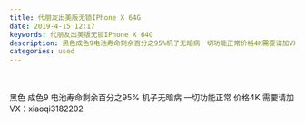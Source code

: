 ```yaml
---
title: 代朋友出美版无锁IPhone X 64G
date: 2019-4-15 12:17
keywords: 代朋友出美版无锁IPhone X 64G
description: 黑色成色9电池寿命剩余百分之95%机子无暗病一切功能正常价格4K需要请加VX：xiaoqi3182202
categories: used
---
```

<td class="t_f" id="postmessage_3502519">

<br/>
<br/>
黑色 成色9 电池寿命剩余百分之95% 机子无暗病 一切功能正常 价格4K 需要请加VX：xiaoqi3182202</td>
